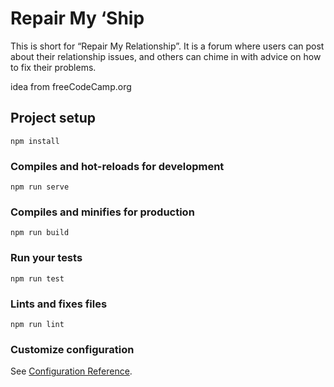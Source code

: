 # Repair My ‘Ship
This is short for “Repair My Relationship”. It is a forum where users can post about their relationship issues, and others can chime in with advice on how to fix their problems.

idea from freeCodeCamp.org

## Project setup
```
npm install
```

### Compiles and hot-reloads for development
```
npm run serve
```

### Compiles and minifies for production
```
npm run build
```

### Run your tests
```
npm run test
```

### Lints and fixes files
```
npm run lint
```

### Customize configuration
See [Configuration Reference](https://cli.vuejs.org/config/).
